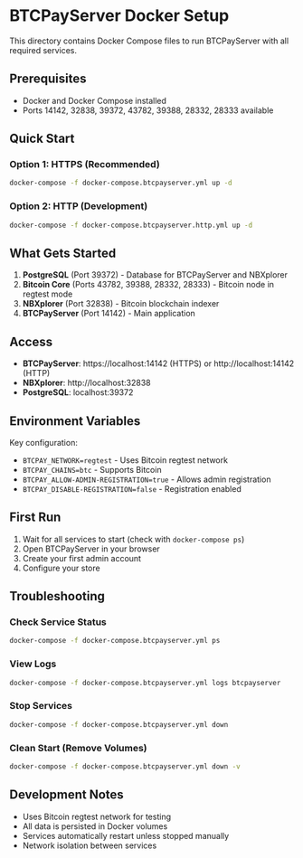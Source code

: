 # BTCPayServer Docker Setup

This directory contains Docker Compose files to run BTCPayServer with all required services.

## Prerequisites

- Docker and Docker Compose installed
- Ports 14142, 32838, 39372, 43782, 39388, 28332, 28333 available

## Quick Start

### Option 1: HTTPS (Recommended)
```bash
docker-compose -f docker-compose.btcpayserver.yml up -d
```

### Option 2: HTTP (Development)
```bash
docker-compose -f docker-compose.btcpayserver.http.yml up -d
```

## What Gets Started

1. **PostgreSQL** (Port 39372) - Database for BTCPayServer and NBXplorer
2. **Bitcoin Core** (Ports 43782, 39388, 28332, 28333) - Bitcoin node in regtest mode
3. **NBXplorer** (Port 32838) - Bitcoin blockchain indexer
4. **BTCPayServer** (Port 14142) - Main application

## Access

- **BTCPayServer**: https://localhost:14142 (HTTPS) or http://localhost:14142 (HTTP)
- **NBXplorer**: http://localhost:32838
- **PostgreSQL**: localhost:39372

## Environment Variables

Key configuration:
- `BTCPAY_NETWORK=regtest` - Uses Bitcoin regtest network
- `BTCPAY_CHAINS=btc` - Supports Bitcoin
- `BTCPAY_ALLOW-ADMIN-REGISTRATION=true` - Allows admin registration
- `BTCPAY_DISABLE-REGISTRATION=false` - Registration enabled

## First Run

1. Wait for all services to start (check with `docker-compose ps`)
2. Open BTCPayServer in your browser
3. Create your first admin account
4. Configure your store

## Troubleshooting

### Check Service Status
```bash
docker-compose -f docker-compose.btcpayserver.yml ps
```

### View Logs
```bash
docker-compose -f docker-compose.btcpayserver.yml logs btcpayserver
```

### Stop Services
```bash
docker-compose -f docker-compose.btcpayserver.yml down
```

### Clean Start (Remove Volumes)
```bash
docker-compose -f docker-compose.btcpayserver.yml down -v
```

## Development Notes

- Uses Bitcoin regtest network for testing
- All data is persisted in Docker volumes
- Services automatically restart unless stopped manually
- Network isolation between services
